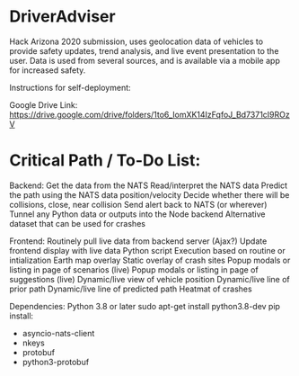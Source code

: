 # DriverAdviser

Hack Arizona 2020 submission, uses geolocation data of vehicles to provide safety updates, trend analysis, and live event presentation to the user. Data is used from several sources, and is available via a mobile app for increased safety.

Instructions for self-deployment:

Google Drive Link: https://drive.google.com/drive/folders/1to6_IomXK14IzFqfoJ_Bd7371cI9ROzV

# Critical Path / To-Do List:

Backend:
 Get the data from the NATS
 Read/interpret the NATS data
 Predict the path using the NATS data position/velocity
 Decide whether there will be collisions, close, near collision
 Send alert back to NATS (or wherever)
 Tunnel any Python data or outputs into the Node backend
 Alternative dataset that can be used for crashes
 
Frontend:
 Routinely pull live data from backend server (Ajax?)
 Update frontend display with live data
 Python script Execution based on routine or intialization
 Earth map overlay
 Static overlay of crash sites
 Popup modals or listing in page of scenarios (live)
 Popup modals or listing in page of suggestions (live)
 Dynamic/live view of vehicle position
 Dynamic/live line of prior path
 Dynamic/live line of predicted path
 Heatmat of crashes

Dependencies:
Python 3.8 or later
 sudo apt-get install python3.8-dev
pip install:
- asyncio-nats-client
- nkeys
- protobuf
- python3-protobuf